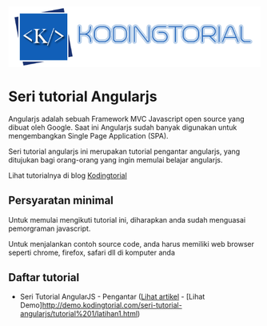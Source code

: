 [![alt tag](https://raw.githubusercontent.com/Kodingtorial/seri-tutorial-angularjs/master/kodingtorial.png)](http://www.kodingtorial.com)

# Seri tutorial Angularjs
Angularjs adalah sebuah Framework MVC Javascript open source yang dibuat oleh Google. Saat ini Angularjs sudah banyak digunakan untuk mengembangkan Single Page Application (SPA). 

Seri tutorial angularjs ini merupakan tutorial pengantar angularjs, yang ditujukan bagi orang-orang yang ingin memulai belajar angularjs.

Lihat tutorialnya di blog [Kodingtorial]

## Persyaratan minimal

Untuk memulai mengikuti tutorial ini, diharapkan anda sudah menguasai pemorgraman javascript.

Untuk menjalankan contoh source code, anda harus memiliki web browser seperti chrome, firefox, safari dll di komputer anda

## Daftar tutorial

* Seri Tutorial AngularJS - Pengantar ([Lihat artikel](http://www.kodingtorial.com/2017/04/seri-tutorial-angularjs-pengantar.html) - [Lihat Demo]http://demo.kodingtorial.com/seri-tutorial-angularjs/tutorial%201/latihan1.html)

[Kodingtorial]: <http://www.kodingtorial.com>
